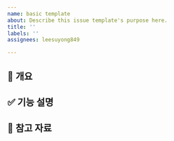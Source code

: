 ```yaml
---
name: basic template
about: Describe this issue template's purpose here.
title: ''
labels: ''
assignees: leesuyong849

---
```


## 📌 개요
<!-- 어떤 기능을 제안하는지 작성해주세요 -->

## ✅ 기능 설명
<!-- 구현하려는 기능의 세부 내용 -->

## 📎 참고 자료
<!-- 관련 링크, 참고한 문서 등 -->

